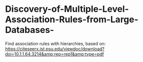 # Discovery-of-Multiple-Level-Association-Rules-from-Large-Databases-
Find association rules with hierarchies, based on: https://citeseerx.ist.psu.edu/viewdoc/download?doi=10.1.1.64.3214&amp;rep=rep1&amp;type=pdf
